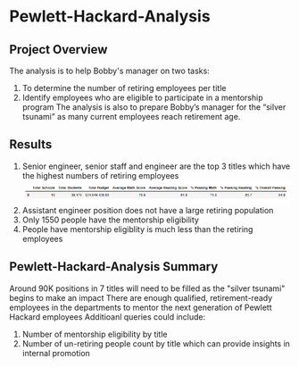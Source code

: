 # Pewlett-Hackard-Analysis

## Project Overview 
The analysis is to help Bobby's manager on two tasks:
1. To determine the number of retiring employees per title
2. Identify employees who are eligible to participate in a mentorship program
The analysis is also to prepare Bobby’s manager for the “silver tsunami” as many current employees reach retirement age.

## Results 

1. Senior engineer, senior staff and engineer are the top 3 titles which have the highest numbers of retiring employees 
![](https://github.com/esaer/School_District_Analysis/blob/main/District%20Summary.PNG)
2. Assistant engineer position does not have a large retiring population
3. Only 1550 people have the mentorship eligibility 
4. People have mentorship eligiblity is much less than the retiring employees

## Pewlett-Hackard-Analysis Summary 
Around 90K positions in 7 titles will need to be filled as the "silver tsunami" begins to make an impact
There are enough qualified, retirement-ready employees in the departments to mentor the next generation of Pewlett Hackard employees
Additioanl queries could include:
1. Number of mentorship eligibility by title
2. Number of un-retiring people count by title which can provide insights in internal promotion 
